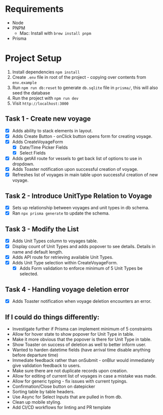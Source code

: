 
# Requirements
 - Node
 - PNPM
    - Mac: Install with `brew install pnpm`
 - Prisma

# Project Setup
1. Install dependencies `npm install`
2. Create `.env` file in root of the project - copying over contents from `env.example`
3. Run `npm run db:reset` to generate `db.sqlite` file in `prisma/`, this will also seed the database
4. Run the project with `npm run dev`
5. Visit `http://localhost:3000`

## Task 1 - Create new voyage
- [x] Adds ability to stack elements in layout.
- [x] Adds Create Button - onClick button opens form for creating voyage.
- [x] Adds CreateVoyageForm
  - [x] Date/Time Picker Fields
  - [x] Select Fields
- [x] Adds getAll route for vessels to get back list of options to use in dropdown.
- [x] Adds Toaster notification upon successful creation of voyage.
- [x] Refreshes list of voyages in main table upon successful creation of new voyage.

## Task 2 - Introduce UnitType Relation to Voyage
- [x] Sets up relationship between voyages and unit types in db schema.
- [x] Ran `npx prisma generate` to update the schema.

## Task 3 - Modify the List
- [x] Adds Unit Types column to voyages table.
- [x] Display count of Unit Types and adds popover to see details. Details in name and default length.
- [x] Adds API route for retrieving available Unit Types.
- [x] Adds Unit Type selection within CreateVoyageForm.
  - [x] Adds Form validation to enforce minimum of 5 Unit Types be selected.

## Task 4 - Handling voyage deletion error
- [x] Adds Toaster notification when voyage deletion encounters an error.

## If I could do things differently:
- Investigate further if Prisma can implement minimum of 5 constraints
- Allow for hover state to show popover for Unit Type in table.
- Make it more obvious that the popover is there for Unit Type in table.
- Show Toaster on success of deletion as well to better inform user.
- Wanted to harden datetime fields (have arrival time disable anything before departure time)
- Immediate feedback rather than onSubmit - onBlur would immediately give validation feedback to users.
- Make sure there are not duplicate records upon creation.
- Allow for editing of current list of voyages in case a mistake was made.
- Allow for generic typing - fix issues with current typings.
- Confirmation/Close button on datepicker
- Sorting table by table headers.
- Use Async for Select Inputs that are pulled in from db.
- Clean up mobile styling.
- Add CI/CD workflows for linting and PR template
